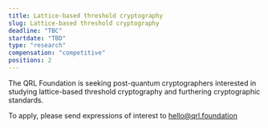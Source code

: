 ```yaml
---
title: Lattice-based threshold cryptography
slug: Lattice-based threshold cryptography
deadline: "TBC"
startdate: "TBD"
type: "research"
compensation: "competitive"
positions: 2
---
```


The QRL Foundation is seeking post-quantum cryptographers interested in studying lattice-based threshold cryptography and furthering cryptographic standards.

To apply, please send expressions of interest to [hello@qrl.foundation](mailto:hello@qrl.foundation)